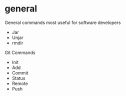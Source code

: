 # general
General commands most useful for software developers
- Jar
- Unjar
- rmdir

Git Commands
- Init
- Add
- Commit
- Status
- Remote
- Push